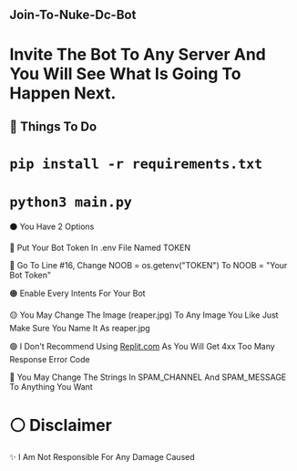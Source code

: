 ## Join-To-Nuke-Dc-Bot
# Invite The Bot To Any Server And You Will See What Is Going To Happen Next.

## 🔻 Things To Do

# ```pip install -r requirements.txt```

# ```python3 main.py```

⚫ You Have 2 Options

🔴 Put Your Bot Token In .env File Named TOKEN

🔴 Go To Line #16, Change NOOB = os.getenv("TOKEN") To NOOB = "Your Bot Token"

🟠 Enable Every Intents For Your Bot

🟡 You May Change The Image (reaper.jpg) To Any Image You Like Just Make Sure You Name It As reaper.jpg

🟢 I Don't Recommend Using [Replit.com](https://replit.com) As You Will Get 4xx Too Many Response Error Code

🔵 You May Change The Strings In SPAM_CHANNEL And SPAM_MESSAGE To Anything You Want

# ⚪ Disclaimer

✨ I Am Not Responsible For Any Damage Caused
